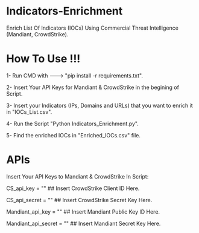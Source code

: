 # Indicators-Enrichment

 Enrich List Of Indicators (IOCs) Using Commercial Threat Intelligence (Mandiant, CrowdStrike).

# How To Use !!!
 1- Run CMD with ---> "pip install -r requirements.txt".
 
 2- Insert Your API Keys for Mandiant & CrowdStrike in the begining of Script.
 
 3- Insert your Indicators (IPs, Domains and URLs) that you want to enrich it in "IOCs_List.csv".
 
 4- Run the Script "Python Indicators_Enrichment.py".
 
 5- Find the enriched IOCs in "Enriched_IOCs.csv" file.

# APIs
 Insert Your API Keys to Mandiant & CrowdStrike In Script:
 
 CS_api_key = ""            		   ## Insert CrowdStrike Client ID Here. 
 
 CS_api_secret = ""          		   ## Insert CrowdStrike Secret Key Here.
 
 Mandiant_api_key = ""       		  ## Insert Mandiant Public Key ID Here.
 
 Mandiant_api_secret = ""    		  ## Insert Mandiant Secret Key Here.
